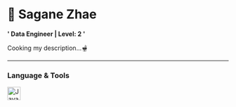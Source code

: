 # 🌙 Sagane Zhae

**' Data Engineer | Level: 2 '**

Cooking my description...🫕

---

### Language & Tools


<link rel="stylesheet" type='text/css' href="https://cdn.jsdelivr.net/gh/devicons/devicon@latest/devicon.min.css" />
<img aling="left" alt="Java" width="30px" style="padding-rigth:10px;" rel="stylesheet" type='text/css' href="https://cdn.jsdelivr.net/gh/devicons/devicon@latest/devicon.min.css" />
<!--
**SaganeZhae/SaganeZhae** is a ✨ _special_ ✨ repository because its `README.md` (this file) appears on your GitHub profile.

Here are some ideas to get you started:

- 🔭 I’m currently working on ...
- 🌱 I’m currently learning ...
- 👯 I’m looking to collaborate on ...
- 🤔 I’m looking for help with ...
- 💬 Ask me about ...
- 📫 How to reach me: ...
- 😄 Pronouns: ...
- ⚡ Fun fact: ...
-->
